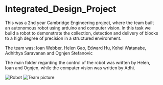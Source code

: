 # Integrated_Design_Project

This was a 2nd year Cambridge Engineering project, where the team built an autonomous robot using arduino and computer vision. In this task we build a robot to demonstrate the collection, detection and delivery of blocks to a high degree of precision in a structured environment.

The team was: Ioan Webber, Helen Gao, Edward Hu, Kohei Watanabe, Adhithya Saravanan and Ognjen Stefanovic

The main folder regarding the control of the robot was written by Helen, Ioan and Ognjen, while the computer vision was written by Adhi.

![Robot](https://user-images.githubusercontent.com/72799142/159185592-883267df-7676-419f-8319-90aa01999d84.PNG)
![Team picture](https://user-images.githubusercontent.com/72799142/159185706-0c38faeb-962b-43fe-8a30-b232150b9696.jpg)
